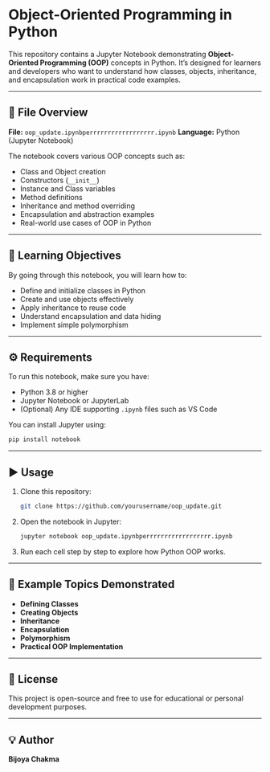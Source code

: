 # Object-Oriented Programming in Python

This repository contains a Jupyter Notebook demonstrating **Object-Oriented Programming (OOP)** concepts in Python.
It’s designed for learners and developers who want to understand how classes, objects, inheritance, and encapsulation work in practical code examples.

---

## 📘 File Overview

**File:** `oop_update.ipynbperrrrrrrrrrrrrrrrrr.ipynb`
**Language:** Python (Jupyter Notebook)

The notebook covers various OOP concepts such as:

* Class and Object creation
* Constructors (`__init__`)
* Instance and Class variables
* Method definitions
* Inheritance and method overriding
* Encapsulation and abstraction examples
* Real-world use cases of OOP in Python

---

## 🧠 Learning Objectives

By going through this notebook, you will learn how to:

* Define and initialize classes in Python
* Create and use objects effectively
* Apply inheritance to reuse code
* Understand encapsulation and data hiding
* Implement simple polymorphism

---

## ⚙️ Requirements

To run this notebook, make sure you have:

* Python 3.8 or higher
* Jupyter Notebook or JupyterLab
* (Optional) Any IDE supporting `.ipynb` files such as VS Code

You can install Jupyter using:

```bash
pip install notebook
```

---

## ▶️ Usage

1. Clone this repository:

   ```bash
   git clone https://github.com/yourusername/oop_update.git
   ```
2. Open the notebook in Jupyter:

   ```bash
   jupyter notebook oop_update.ipynbperrrrrrrrrrrrrrrrrr.ipynb
   ```
3. Run each cell step by step to explore how Python OOP works.

---

## 🧩 Example Topics Demonstrated

* **Defining Classes**
* **Creating Objects**
* **Inheritance**
* **Encapsulation**
* **Polymorphism**
* **Practical OOP Implementation**

---

## 📄 License

This project is open-source and free to use for educational or personal development purposes.

---

## 💡 Author

**Bijoya Chakma**
